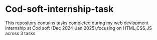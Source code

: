 # Cod-soft-internship-task
This repository contains tasks completed during my web devlopment internship at Cod soft (Dec 2024-Jan 2025),focusing on HTML,CSS,JS across 3 tasks. 
